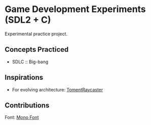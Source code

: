 # Game Development Experiments (SDL2 + C)

Experimental practice project.

## Concepts Practiced

- SDLC :: Big-bang

## Inspirations

- For evolving architecture: [TomentRaycaster](https://github.com/silvematt/TomentRaycaster)

## Contributions

Font: [Mono Font](https://www.fontspace.com/mono-font-f57596)
